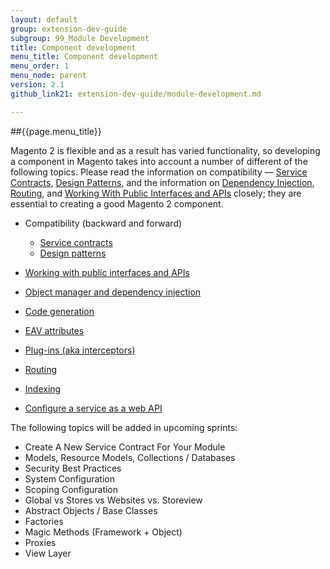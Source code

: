 ```yaml
---
layout: default
group: extension-dev-guide
subgroup: 99_Module Development
title: Component development
menu_title: Component development
menu_order: 1
menu_node: parent
version: 2.1
github_link21: extension-dev-guide/module-development.md

---
```


##{{page.menu_title}}

Magento 2 is flexible and as a result has varied functionality, so developing a component in Magento takes into account a number of different of the following topics. Please read the information on compatibility &#8212; [Service Contracts]({{site.gdeurl21}}extension-dev-guide/service-contracts/service-contracts.html), [Design Patterns]({{site.gdeurl21}}extension-dev-guide/service-contracts/design-patterns.html), and the information on [Dependency Injection]({{site.gdeurl21}}extension-dev-guide/depend-inj.html), [Routing]({{site.gdeurl21}}extension-dev-guide/routing.html), and [Working With Public Interfaces and APIs]({{site.gdeurl21}}extension-dev-guide/api-concepts.html) closely; they are essential to creating a good Magento 2 component.


* Compatibility (backward and forward)
   * [Service contracts]({{site.gdeurl21}}extension-dev-guide/service-contracts/service-contracts.html)
   * [Design patterns]({{site.gdeurl21}}extension-dev-guide/service-contracts/design-patterns.html)

* [Working with public interfaces and APIs]({{site.gdeurl21}}extension-dev-guide/api-concepts.html)
* [Object manager and dependency injection]({{site.gdeurl21}}extension-dev-guide/depend-inj.html)
* [Code generation]({{site.gdeurl21}}extension-dev-guide/code-generation.html)
* [EAV attributes]({{site.gdeurl21}}extension-dev-guide/attributes.html)
* [Plug-ins (aka interceptors)]({{site.gdeurl21}}extension-dev-guide/plugins.html)
* [Routing]({{site.gdeurl21}}extension-dev-guide/routing.html)
* [Indexing]({{site.gdeurl21}}extension-dev-guide/indexing.html)
* [Configure a service as a web API]({{site.gdeurl21}}extension-dev-guide/service-contracts/service-to-web-service.html#configure-webapi)

The following topics will be added in upcoming sprints:

* Create A New Service Contract For Your Module
* Models, Resource Models, Collections / Databases
* Security Best Practices
* System Configuration
* Scoping Configuration
* Global vs Stores vs Websites vs. Storeview
* Abstract Objects / Base Classes
* Factories
* Magic Methods (Framework + Object)
* Proxies
* View Layer
